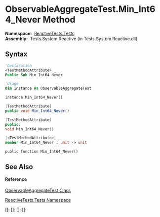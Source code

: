 # ObservableAggregateTest.Min\_Int64\_Never Method

**Namespace:**  [ReactiveTests.Tests](ReactiveTests.Tests\ReactiveTests.Tests.md)  
**Assembly:**  Tests.System.Reactive (in Tests.System.Reactive.dll)

## Syntax

```vb
'Declaration
<TestMethodAttribute> _
Public Sub Min_Int64_Never
```

```vb
'Usage
Dim instance As ObservableAggregateTest

instance.Min_Int64_Never()
```

```csharp
[TestMethodAttribute]
public void Min_Int64_Never()
```

```c++
[TestMethodAttribute]
public:
void Min_Int64_Never()
```

```fsharp
[<TestMethodAttribute>]
member Min_Int64_Never : unit -> unit 
```

```jscript
public function Min_Int64_Never()
```

## See Also

#### Reference

[ObservableAggregateTest Class](ObservableAggregateTest\ObservableAggregateTest.md)

[ReactiveTests.Tests Namespace](ReactiveTests.Tests\ReactiveTests.Tests.md)

[]: 
[]: 
[]: 
[]: 